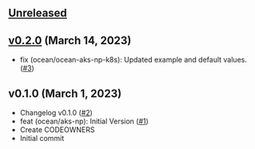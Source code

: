 <a name="unreleased"></a>
## [Unreleased]



<a name="v0.2.0"></a>
## [v0.2.0] (March 14, 2023)

- fix (ocean/ocean-aks-np-k8s): Updated example and default values. ([#3](https://github.com/spotinst/terraform-spotinst-ocean-aks-np-k8s/issues/3))


<a name="v0.1.0"></a>
## v0.1.0 (March 1, 2023)

- Changelog v0.1.0 ([#2](https://github.com/spotinst/terraform-spotinst-ocean-aks-np-k8s/issues/2))
- feat (ocean/aks-np): Initial Version ([#1](https://github.com/spotinst/terraform-spotinst-ocean-aks-np-k8s/issues/1))
- Create CODEOWNERS
- Initial commit


[Unreleased]: https://github.com/spotinst/terraform-spotinst-ocean-aks-np-k8s/compare/v0.2.0...HEAD
[v0.2.0]: https://github.com/spotinst/terraform-spotinst-ocean-aks-np-k8s/compare/v0.1.0...v0.2.0
